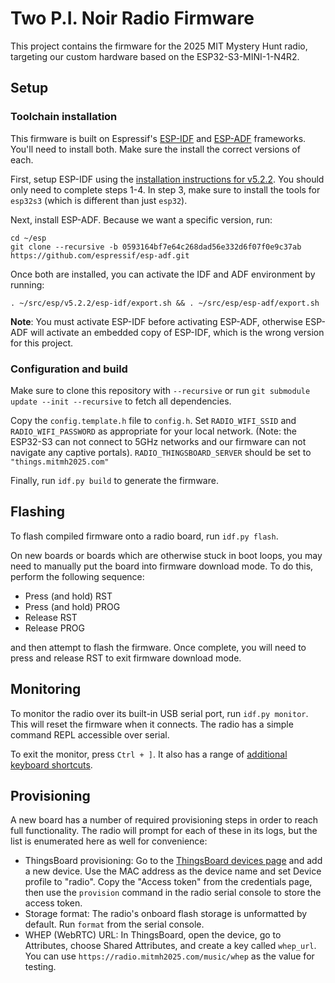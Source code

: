 # Two P.I. Noir Radio Firmware

This project contains the firmware for the 2025 MIT Mystery Hunt radio,
targeting our custom hardware based on the ESP32-S3-MINI-1-N4R2.

## Setup

### Toolchain installation

This firmware is built on Espressif's [ESP-IDF][] and [ESP-ADF][] frameworks.
You'll need to install both. Make sure the install the correct versions of each.

First, setup ESP-IDF using the [installation instructions for v5.2.2][ESP-IDF
install]. You should only need to complete steps 1-4. In step 3, make sure to
install the tools for `esp32s3` (which is different than just `esp32`).

Next, install ESP-ADF. Because we want a specific version, run:

```
cd ~/esp
git clone --recursive -b 0593164bf7e64c268dad56e332d6f07f0e9c37ab https://github.com/espressif/esp-adf.git
```

Once both are installed, you can activate the IDF and ADF environment by
running:

```
. ~/src/esp/v5.2.2/esp-idf/export.sh && . ~/src/esp/esp-adf/export.sh
```

**Note**: You must activate ESP-IDF before activating ESP-ADF, otherwise ESP-ADF
will activate an embedded copy of ESP-IDF, which is the wrong version for this
project.

### Configuration and build

Make sure to clone this repository with `--recursive` or run `git submodule
update --init --recursive` to fetch all dependencies.

Copy the `config.template.h` file to `config.h`. Set `RADIO_WIFI_SSID` and
`RADIO_WIFI_PASSWORD` as appropriate for your local network. (Note: the ESP32-S3
can not connect to 5GHz networks and our firmware can not navigate any captive
portals). `RADIO_THINGSBOARD_SERVER` should be set to `"things.mitmh2025.com"`

Finally, run `idf.py build` to generate the firmware.

## Flashing

To flash compiled firmware onto a radio board, run `idf.py flash`.

On new boards or boards which are otherwise stuck in boot loops, you may need to
manually put the board into firmware download mode. To do this, perform the
following sequence:

* Press (and hold) RST
* Press (and hold) PROG
* Release RST
* Release PROG

and then attempt to flash the firmware. Once complete, you will need to press
and release RST to exit firmware download mode.

## Monitoring

To monitor the radio over its built-in USB serial port, run `idf.py monitor`.
This will reset the firmware when it connects. The radio has a simple command
REPL accessible over serial.

To exit the monitor, press `Ctrl + ]`. It also has a range of [additional
keyboard shortcuts][ESP-IDF monitor].

## Provisioning

A new board has a number of required provisioning steps in order to reach full
functionality. The radio will prompt for each of these in its logs, but the list
is enumerated here as well for convenience:

* ThingsBoard provisioning: Go to the [ThingsBoard devices page][] and add a new
  device. Use the MAC address as the device name and set Device profile to
  "radio". Copy the "Access token" from the credentials page, then use the
  `provision` command in the radio serial console to store the access token.
* Storage format: The radio's onboard flash storage is unformatted by default.
  Run `format` from the serial console.
* WHEP (WebRTC) URL: In ThingsBoard, open the device, go to Attributes, choose
  Shared Attributes, and create a key called `whep_url`. You can use
  `https://radio.mitmh2025.com/music/whep` as the value for testing.

[ESP-IDF]: https://docs.espressif.com/projects/esp-idf/en/v5.2.2/esp32s3/index.html
[ESP-ADF]: https://docs.espressif.com/projects/esp-adf/en/latest/
[ESP-IDF install]: https://docs.espressif.com/projects/esp-idf/en/v5.2.2/esp32/get-started/linux-macos-setup.html
[ESP-IDF monitor]: https://docs.espressif.com/projects/esp-idf/en/stable/esp32/api-guides/tools/idf-monitor.html
[ThingsBoard devices page]: https://things.mitmh2025.com/entities/devices